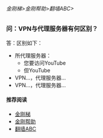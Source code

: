 ###### 金刚梯>金刚帮助>翻墙ABC>
### 问：VPN与代理服务器有何区别？
答：区别如下：
- 所代理服务器：
  - 您要访问YouTube
  - 但YouTube
- VPN...，代理服务器...
- VPN...，代理服务器...

#### 推荐阅读
- [金刚梯](https://github.com/a2zitpro/web/blob/master/dlb.md)
- [金刚帮助](https://github.com/a2zitpro/web/blob/master/list_helpkkvpn.md)
- [翻墙ABC](https://github.com/a2zitpro/web/blob/master/list_abcofvpn.md)
